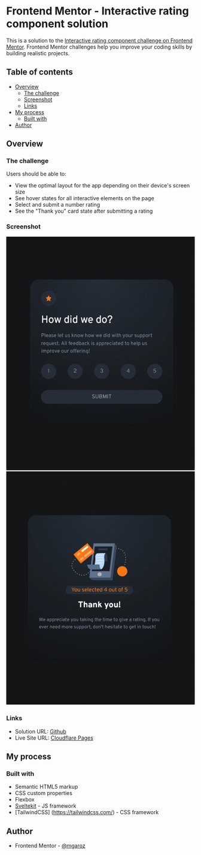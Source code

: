 # Frontend Mentor - Interactive rating component solution

This is a solution to the [Interactive rating component challenge on Frontend Mentor](https://www.frontendmentor.io/challenges/interactive-rating-component-koxpeBUmI). Frontend Mentor challenges help you improve your coding skills by building realistic projects.

## Table of contents

- [Overview](#overview)
  - [The challenge](#the-challenge)
  - [Screenshot](#screenshot)
  - [Links](#links)
- [My process](#my-process)
  - [Built with](#built-with)
- [Author](#author)

## Overview

### The challenge

Users should be able to:

- View the optimal layout for the app depending on their device's screen size
- See hover states for all interactive elements on the page
- Select and submit a number rating
- See the "Thank you" card state after submitting a rating

### Screenshot

![](./rating-1.webp)
![](./rating-2.webp)

### Links

- Solution URL: [Github](https://github.com/mgaroz/fm-rating-component)
- Live Site URL: [Cloudflare Pages](https://your-live-site-url.com)

## My process

### Built with

- Semantic HTML5 markup
- CSS custom properties
- Flexbox
- [Sveltekit](https://kit.svelte.dev/) - JS framework
- [TailwindCSS] (https://tailwindcss.com/) - CSS framework

## Author

- Frontend Mentor - [@mgaroz](https://www.frontendmentor.io/profile/mgaroz)
